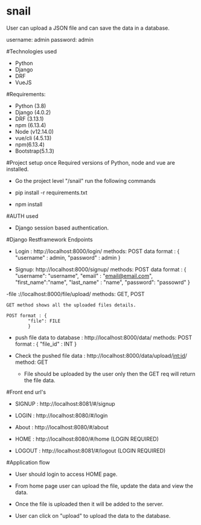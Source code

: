 # snail
User can upload a JSON file and can save the data in a database.

username: admin
password: admin

#Technologies used
- Python
- Django
- DRF
- VueJS

#Requirements: 
- Python (3.8)
- Django (4.0.2)
- DRF (3.13.1)
- npm (6.13.4)
- Node (v12.14.0)
- vue/cli (4.5.13)
- npm(6.13.4)
- Bootstrap(5.1.3)

#Project setup
once Required versions of Python, node and vue are installed.

- Go the project level "/snail"  run the following commands

- pip install -r requirements.txt
- npm install

#AUTH used
- Django session based authentication.


#Django Restframework Endpoints

- Login : http://localhost:8000/login/
	methods: POST
	data format : {
			"username" : admin,
			"password" : admin
			}
			
- Signup: http://localhost:8000/signup/
	methods: POST
	data format : {
			"username": "username",
			"email" : "email@email.com",
			"first_name":"name",
			"last_name" : "name",
			"password": "passowrd"
			}
			
-file ://localhost:8000/file/upload/
	methods: GET, POST
	
	GET method shows all the uploaded files details.
	
	POST format : {
			"file": FILE
			}

- push file data to database : http://localhost:8000/data/
	methods: POST
	 format : {
 		"file_id" : INT
	 		}
	 		
	 		
- Check the pushed file data : http://localhost:8000/data/upload/<int:id>/
	method: GET
	
	- File should be uploaded by the user only then the GET req will return the file data.
	

#Front end url's

- SIGNUP : http://localhost:8081/#/signup

- LOGIN : http://localhost:8080/#/login

- About : http://localhost:8080/#/about 

- HOME : http://localhost:8080/#/home (LOGIN REQUIRED)

- LOGOUT : http://localhost:8081/#/logout (LOGIN REQUIRED)



#Application flow

- User should login to access HOME page.

- From home page user can upload the file, update the data and view the data.

- Once the file is uploaded then it will be added to the server.

- User can click on "upload" to upload the data to the database.
























